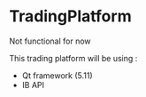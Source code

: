 # TradingPlatform

Not functional for now

This trading platform will be using :
- Qt framework (5.11)
- IB API